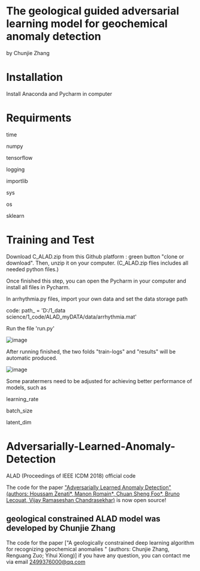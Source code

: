 # The geological guided adversarial learning model for geochemical anomaly detection 
by Chunjie Zhang 

# Installation
Install Anaconda and Pycharm in computer
 
# Requirments
time

numpy 

tensorflow 

logging

importlib

sys

os

sklearn

# Training and Test
Download C_ALAD.zip from this Github platform : green button "clone or download". Then, unzip it on your computer. (C_ALAD.zip flies includes all needed python files.) 

Once finished this step, you can open the Pycharm in your computer and install all files in Pycharm.

In arrhythmia.py files, import your own data and set the data storage path 

code: path_ = 'D:/1_data science/1_code/ALAD_myDATA/data/arrhythmia.mat'


Run the file 'run.py'

![image](https://user-images.githubusercontent.com/87849739/153409331-60f8b7e1-ceb1-49bf-b8d5-e14050782d80.png)


After running finished, the two folds "train-logs" and "results" will be automatic produced. 

![image](https://user-images.githubusercontent.com/87849739/153411041-e100a828-0251-48c0-947b-c7373e7771d2.png)


Some paratermers need to be adjusted for achieving better performance of models, such as

learning_rate

batch_size

latent_dim

 # Adversarially-Learned-Anomaly-Detection
ALAD (Proceedings of IEEE ICDM 2018) official code

The code for the paper ["Adversarially Learned Anomaly Detection" (authors: Houssam Zenati*, Manon Romain*, Chuan Sheng Foo*, Bruno Lecouat, Vijay Ramaseshan Chandrasekhar)](https://arxiv.org/abs/1812.02288) is now open source! 


## geological constrained ALAD model was developed by Chunjie Zhang

The code for the paper ["A geologically constrained deep learning algorithm for recognizing geochemical anomalies  " (authors: Chunjie Zhang, Renguang Zuo; Yihui Xiong)]
if you have any question, you can contact me via email 2499376000@qq.com
